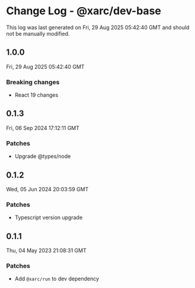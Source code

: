 # Change Log - @xarc/dev-base

This log was last generated on Fri, 29 Aug 2025 05:42:40 GMT and should not be manually modified.

## 1.0.0
Fri, 29 Aug 2025 05:42:40 GMT

### Breaking changes

- React 19 changes

## 0.1.3
Fri, 06 Sep 2024 17:12:11 GMT

### Patches

- Upgrade @types/node

## 0.1.2
Wed, 05 Jun 2024 20:03:59 GMT

### Patches

- Typescript version upgrade

## 0.1.1
Thu, 04 May 2023 21:08:31 GMT

### Patches

- Add `@xarc/run` to dev dependency

